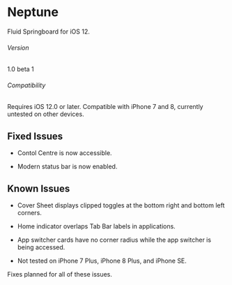 # Neptune
Fluid Springboard for iOS 12.

###### Version
1.0 beta 1
###### Compatibility
Requires iOS 12.0 or later. Compatible with iPhone 7 and 8, currently untested on other devices.

## Fixed Issues

- Contol Centre is now accessible.

- Modern status bar is now enabled.


## Known Issues

- Cover Sheet displays clipped toggles at the bottom right and bottom left corners.

- Home indicator overlaps Tab Bar labels in applications.

- App switcher cards have no corner radius while the app switcher is being accessed.

- Not tested on iPhone 7 Plus, iPhone 8 Plus, and iPhone SE.

Fixes planned for all of these issues.
